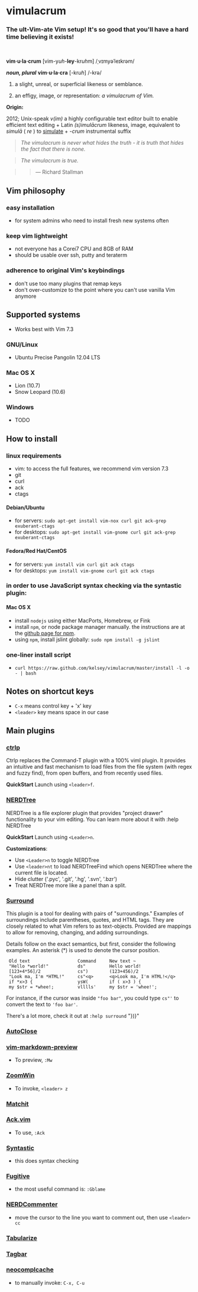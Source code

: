 vimulacrum
==========

### The ult-Vim-ate Vim setup! It's so good that you'll have a hard time believing it exists!
&nbsp;

**vim·u·la·crum** [vim-y*uh*-**ley**-kr*uh*m] /ˌvɪmyəˈleɪkrəm/

***noun, plural*** **vim·u·la·cra** [-kr*uh*] /-krə/

1. a slight, unreal, or superficial likeness or semblance.

2. an effigy, image, or representation: *a vimulacrum of Vim.*

**Origin:**

2012; Unix-speak *v(im)* a highly configurable text editor built to enable efficient text editing +
Latin *(s)imulācrum* likeness, image, equivalent to *simulā* ( *re* ) to <u>simulate</u> + -*crum* instrumental suffix

> *The vimulacrum is never what hides the truth - it is truth that hides the fact that there is none.*

> *The vimulacrum is true.*

>> &mdash; Richard Stallman

## Vim philosophy

### easy installation
- for system admins who need to install fresh new systems often

### keep vim lightweight
- not everyone has a Corei7 CPU and 8GB of RAM
- should be usable over ssh, putty and teraterm

### adherence to original Vim's keybindings
- don't use too many plugins that remap keys
- don't over-customize to the point where you can't use vanilla Vim anymore

## Supported systems
- Works best with Vim 7.3

### GNU/Linux
 - Ubuntu Precise Pangolin 12.04 LTS

### Mac OS X
 - Lion (10.7)
 - Snow Leopard (10.6)

### Windows
 - TODO

## How to install

### linux requirements
 - vim: to access the full features, we recommend vim version 7.3
 - git
 - curl
 - ack
 - ctags

#### Debian/Ubuntu
- for servers: `sudo apt-get install vim-nox curl git ack-grep exuberant-ctags`
- for desktops: `sudo apt-get install vim-gnome curl git ack-grep exuberant-ctags`

#### Fedora/Red Hat/CentOS
- for servers: `yum install vim curl git ack ctags`
- for desktops: `yum install vim-gnome curl git ack ctags`

### in order to use JavaScript syntax checking via the syntastic plugin:

#### Mac OS X
- install `nodejs` using either MacPorts, Homebrew, or Fink
- install `npm`, or node package manager manually. the instructions are at the [github page for npm](https://github.com/isaacs/npm).
- using `npm`, install jslint globally:
`sudo npm install -g jslint`

### one-liner install script
- `curl https://raw.github.com/kelsey/vimulacrum/master/install -l -o - | bash`

## Notes on shortcut keys
- `C-x` means control key + 'x' key
- `<leader>` key means space in our case

## Main plugins

### [ctrlp]
Ctrlp replaces the Command-T plugin with a 100% viml plugin. It provides an intuitive and fast mechanism to load files from the file system (with regex and fuzzy find), from open buffers, and from recently used files. 

**QuickStart** Launch using `<leader>f`.

### [NERDTree]

NERDTree is a file explorer plugin that provides "project drawer"
functionality to your vim editing.  You can learn more about it with
:help NERDTree

**QuickStart** Launch using `<Leader>n`.

**Customizations**: 

* Use `<Leader>n` to toggle NERDTree
* Use `<leader>nt` to load NERDTreeFind which opens NERDTree where the current file is located.
* Hide clutter ('\.pyc', '\.git', '\.hg', '\.svn', '\.bzr')
* Treat NERDTree more like a panel than a split.

### [Surround]

This plugin is a tool for dealing with pairs of "surroundings."  Examples
of surroundings include parentheses, quotes, and HTML tags.  They are
closely related to what Vim refers to as text-objects.  Provided
are mappings to allow for removing, changing, and adding surroundings.

Details follow on the exact semantics, but first, consider the following
examples.  An asterisk (*) is used to denote the cursor position.

     Old text                  Command     New text ~
     "Hello *world!"           ds"         Hello world!
     [123+4*56]/2              cs")        (123+456)/2
     "Look ma, I'm *HTML!"     cs"<q>      <q>Look ma, I'm HTML!</q>
     if *x>3 {                 ysW(        if ( x>3 ) {
     my $str = *whee!;         vlllls'     my $str = 'whee!';

For instance, if the cursor was inside `"foo bar"`, you could type
`cs"'` to convert the text to `'foo bar'`.

There's a lot more, check it out at `:help surround` "})}</q></q>"

### [AutoClose]

### [vim-markdown-preview]
- To preview, `:Mw`

### [ZoomWin]
- To invoke, `<leader> z`

### [Matchit]

### [Ack.vim]
- To use, `:Ack`

### [Syntastic]
- this does syntax checking

### [Fugitive]
- the most useful command is: `:Gblame`

### [NERDCommenter]
- move the cursor to the line you want to comment out, then use `<leader> cc`

### [Tabularize]

### [Tagbar]

### [neocomplcache]
- to manually invoke: `C-x, C-u`


[Git]:http://git-scm.com
[Curl]:http://curl.haxx.se
[msysgit]:http://code.google.com/p/msysgit
[MacVim]:http://code.google.com/p/macvim/
[spf13-vim]:https://github.com/spf13/spf13-vim

[Vundle]:http://github.com/gmarik/vundle
[PIV]:http://github.com/spf13/PIV
[NERDCommenter]:http://github.com/scrooloose/nerdcommenter
[NERDTree]:http://github.com/scrooloose/nerdtree
[ctrlp]:http://github.com/kien/ctrlp.vim
[solarized]:http://github.com/altercation/vim-colors-solarized
[neocomplcache]:http://github.com/shougo/neocomplcache
[Fugitive]:http://github.com/tpope/vim-fugitive
[Surround]:https://github.com/tpope/vim-surround
[Tagbar]:http://github.com/godlygeek/tagbar
[Syntastic]:http://github.com/scrooloose/syntastic
[vim-easymotion]:http://github.com/Lokaltog/vim-easymotion
[Matchit]:http://www.vim.org/scripts/script.php?script_id=39
[Tabularize]:http://github.com/godlygeek/tabular
[EasyMotion]:https://github.com/Lokaltog/vim-easymotion

[spf13-vim-img]:http://i.imgur.com/UKToY.png
[spf13-vimrc-img]:http://i.imgur.com/kZWj1.png
[autocomplete-img]:http://i.imgur.com/90Gg7.png
[tagbar-img]:http://i.imgur.com/cjbrC.png
[fugitive-img]:http://i.imgur.com/4NrxV.png
[nerdtree-img]:http://i.imgur.com/9xIfu.png
[phpmanual-img]:http://i.imgur.com/c0GGP.png
[easymotion-img]:http://i.imgur.com/ZsrVL.png

[AutoClose]:https://github.com/Townk/vim-autoclose
[ZoomWin]:http://www.vim.org/scripts/script.php?script_id=508
[vim-markdown-preview]:https://github.com/nelstrom/vim-markdown-preview
[Ack.vim]:https://github.com/mileszs/ack.vimc

